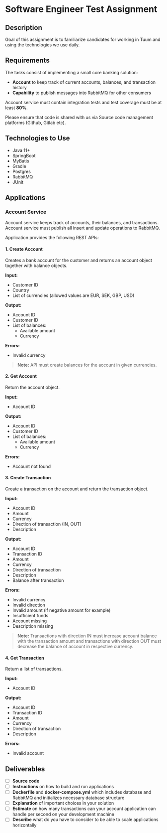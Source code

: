 # Software Engineer Test Assignment

## Description

Goal of this assignment is to familiarize candidates for working in Tuum and using the technologies we use daily.

## Requirements

The tasks consist of implementing a small core banking solution:

- **Account** to keep track of current accounts, balances, and transaction history
- **Capability** to publish messages into RabbitMQ for other consumers

Account service must contain integration tests and test coverage must be at least **80%**.

Please ensure that code is shared with us via Source code management platforms (Github, Gitlab etc).

## Technologies to Use

- Java 11+
- SpringBoot
- MyBatis
- Gradle
- Postgres
- RabbitMQ
- JUnit

## Applications

### Account Service

Account service keeps track of accounts, their balances, and transactions. Account service must publish all insert and update operations to RabbitMQ.

Application provides the following REST APIs:

#### 1. Create Account

Creates a bank account for the customer and returns an account object together with balance objects.

**Input:**

- Customer ID
- Country
- List of currencies (allowed values are EUR, SEK, GBP, USD)

**Output:**

- Account ID
- Customer ID
- List of balances:
  - Available amount
  - Currency

**Errors:**

- Invalid currency

> **Note:** API must create balances for the account in given currencies.

#### 2. Get Account

Return the account object.

**Input:**

- Account ID

**Output:**

- Account ID
- Customer ID
- List of balances:
  - Available amount
  - Currency

**Errors:**

- Account not found

#### 3. Create Transaction

Create a transaction on the account and return the transaction object.

**Input:**

- Account ID
- Amount
- Currency
- Direction of transaction (IN, OUT)
- Description

**Output:**

- Account ID
- Transaction ID
- Amount
- Currency
- Direction of transaction
- Description
- Balance after transaction

**Errors:**

- Invalid currency
- Invalid direction
- Invalid amount (if negative amount for example)
- Insufficient funds
- Account missing
- Description missing

> **Note:** Transactions with direction IN must increase account balance with the transaction amount and transactions with direction OUT must decrease the balance of account in respective currency.

#### 4. Get Transaction

Return a list of transactions.

**Input:**

- Account ID

**Output:**

- Account ID
- Transaction ID
- Amount
- Currency
- Direction of transaction
- Description

**Errors:**

- Invalid account

## Deliverables

- [ ] **Source code**
- [ ] **Instructions** on how to build and run applications
- [ ] **Dockerfile** and **docker-compose.yml** which includes database and RabbitMQ and initializes necessary database structure
- [ ] **Explanation** of important choices in your solution
- [ ] **Estimate** on how many transactions can your account application can handle per second on your development machine
- [ ] **Describe** what do you have to consider to be able to scale applications horizontally

